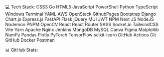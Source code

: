 💻 Tech Stack:
CSS3 Go HTML5 JavaScript PowerShell Python TypeScript Windows Terminal YAML AWS OpenStack GithubPages Bootstrap Django Chart.js Express.js FastAPI Flask jQuery MUI JWT NPM Next JS NodeJS Nodemon PNPM OpenCV React React Router SASS Socket.io TailwindCSS Vite Yarn Apache Nginx Jenkins MongoDB MySQL Canva Figma Matplotlib NumPy Pandas Plotly PyTorch TensorFlow scikit-learn GitHub Actions Git GitHub Docker Postman

📊 GitHub Stats:







